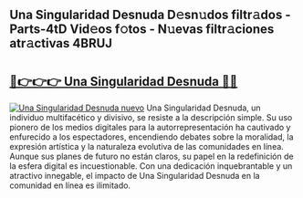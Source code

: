 ## Una Singularidad Desnuda D𝚎sn𝚞dos filtr𝚊dos - Parts-4tD Vid𝚎os f𝚘tos - N𝚞evas filtr𝚊ciones atr𝚊ctivas 4BRUJ

# <h2><a href="http://mb605vd.tromn.icu/?c=Una+Singularidad+Desnuda">🔗👉👉👉 Una Singularidad Desnuda 🔗🔗</a></h2>

[![Una Singularidad Desnuda nuevo](https://i.imgur.com/pEAQMta.gif)](http://mb605vd.tromn.icu/?c=Una+Singularidad+Desnuda)
Una Singularidad Desnuda, un individuo multifacético y divisivo, se resiste a la descripción simple. Su uso pionero de los medios digitales para la autorrepresentación ha cautivado y enfurecido a los espectadores, encendiendo debates sobre la moralidad, la expresión artística y la naturaleza evolutiva de las comunidades en línea. Aunque sus planes de futuro no están claros, su papel en la redefinición de la esfera digital es incuestionable. Con una dedicación inquebrantable y un atractivo innegable, el impacto de Una Singularidad Desnuda en la comunidad en línea es ilimitado.
